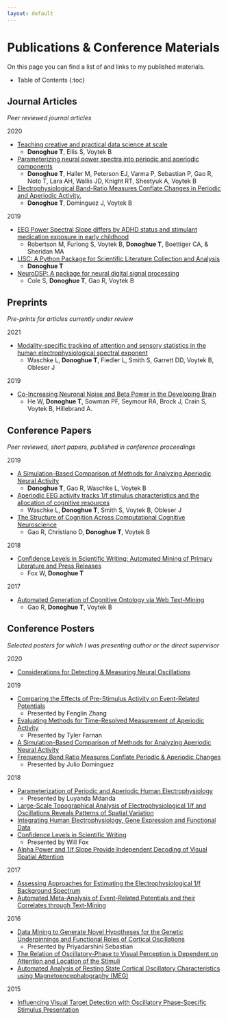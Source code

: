 ```yaml
---
layout: default
---
```


# Publications & Conference Materials

On this page you can find a list of and links to my published materials.

* Table of Contents
{:toc}

## Journal Articles

*Peer reviewed journal articles*

2020
- [Teaching creative and practical data science at scale](https://doi.org/10.1080/10691898.2020.1860725)
    - **Donoghue T**, Ellis S, Voytek B
- [Parameterizing neural power spectra into periodic and aperiodic components](https://doi.org/10.1038/s41593-020-00744-x)
    - **Donoghue T**, Haller M, Peterson EJ, Varma P, Sebastian P, Gao R, Noto T, Lara AH, Wallis JD, Knight RT, Shestyuk A, Voytek B
- [Electrophysiological Band-Ratio Measures Conflate Changes in Periodic and Aperiodic Activity.](https://doi.org/10.1101/2020.01.11.900977)
    - **Donoghue T**, Dominguez J, Voytek B

2019
- [EEG Power Spectral Slope differs by ADHD status and stimulant medication exposure in early childhood](https://doi.org/10.1152/jn.00388.2019)
    - Robertson M, Furlong S, Voytek B, **Donoghue T**, Boettiger CA, & Sheridan MA
- [LISC: A Python Package for Scientific Literature Collection and Analysis](https://joss.theoj.org/papers/10.21105/joss.01674)
    - **Donoghue T**
- [NeuroDSP: A package for neural digital signal processing](https://joss.theoj.org/papers/10.21105/joss.01272)
    - Cole S, **Donoghue T**, Gao R, Voytek B

## Preprints

*Pre-prints for articles currently under review*

2021
- [Modality-specific tracking of attention and sensory statistics in the human electrophysiological spectral exponent](https://doi.org/10.1101/2021.01.13.426522)
    - Waschke L, **Donoghue T**, Fiedler L, Smith S, Garrett DD, Voytek B, Obleser J

2019
- [Co-Increasing Neuronal Noise and Beta Power in the Developing Brain](https://doi.org/10.1101/839258)
    - He W, **Donoghue T**, Sowman PF, Seymour RA, Brock J, Crain S, Voytek B, Hillebrand A.

## Conference Papers

*Peer reviewed, short papers, published in conference proceedings*

2019
- [A Simulation-Based Comparison of Methods for Analyzing Aperiodic Neural Activity](https://ccneuro.org/2019/proceedings/0000783.pdf)
    - **Donoghue T**, Gao R, Waschke L, Voytek B
- [Aperiodic EEG activity tracks 1/f stimulus characteristics and the allocation of cognitive resources](https://ccneuro.org/2019/proceedings/0000936.pdf)
    - Waschke L, **Donoghue T**, Smith S, Voytek B, Obleser J
- [The Structure of Cognition Across Computational Cognitive Neuroscience](https://ccneuro.org/2019/proceedings/0001130.pdf)
    - Gao R, Christiano D, **Donoghue T**, Voytek B

2018
- [Confidence Levels in Scientific Writing: Automated Mining of Primary Literature and Press Releases](http://mindmodeling.org/cogsci2018/papers/0323/0323.pdf)
    - Fox W, **Donoghue T**

2017
- [Automated Generation of Cognitive Ontology via Web Text-Mining](https://mindmodeling.org/cogsci2017/papers/0395/paper0395.pdf)
    - Gao R, **Donoghue T**, Voytek B

## Conference Posters

*Selected posters for which I was presenting author or the direct supervisor*

2020
- [Considerations for Detecting & Measuring Neural Oscillations](https://www.dropbox.com/s/jz9fpdk4v8am18h/Donoghue%26Voytek-ConsiderationsMeasuringNeuralOscillations.pdf?dl=0)

2019
- [Comparing the Effects of Pre-Stimulus Activity on Event-Related Potentials](https://www.dropbox.com/s/e4k5hxevv1gsmql/Zhang-SfN-Poster.pdf?dl=0)
    - Presented by Fenglin Zhang
- [Evaluating Methods for Time-Resolved Measurement of Aperiodic Activity](https://www.dropbox.com/s/znwhq3rd6uvfn1q/SfN2019-Farnan-AperiodicInTime.pdf?dl=0)
    - Presented by Tyler Farnan
- [A Simulation-Based Comparison of Methods for Analyzing Aperiodic Neural Activity](https://www.dropbox.com/s/9qrxrswf4x6w4iq/DonoghueEtal-CCN2019.pdf?dl=0)
- [Frequency Band Ratio Measures Conflate Periodic & Aperiodic Changes](https://www.dropbox.com/s/4lghj9218s4hgix/DomiguezEtal_BandRatiosPoster.pdf?dl=0)
    - Presented by Julio Dominguez

2018
- [Parameterization of Periodic and Aperiodic Human Electrophysiology](https://www.dropbox.com/s/alwwb6ahb1wjank/MdandaEtal-SfN2018.pdf?dl=0)
    - Presented by Luyanda Mdanda
- [Large-Scale Topographical Analysis of Electrophysiological 1/f and Oscillations Reveals Patterns of Spatial Variation](https://www.dropbox.com/s/k5koyibwuaclx5k/DonoghueEtal-Biomag2018.pdf?dl=0)
- [Integrating Human Electrophysiology, Gene Expression and Functional Data](https://www.dropbox.com/s/al0bggj4mgqffat/DonoghueEtal-Neuroinformatics2018.pdf?dl=0)
- [Confidence Levels in Scientific Writing](https://www.dropbox.com/s/i41jllv5ojf9qno/Fox%26Donoghue_ConfidenceScanner_CogSciPoster.pdf?dl=0)
    - Presented by Will Fox
- [Alpha Power and 1/f Slope Provide Independent Decoding of Visual Spatial Attention](https://www.dropbox.com/s/72y86jege2lx0sf/Donoghue&Voytek_CNS2018_EEGDecoding.pdf?dl=0)

2017
- [Assessing Approaches for Estimating the Electrophysiological 1/f Background Spectrum](https://www.dropbox.com/s/d5zxqdw55my79dx/DonoghueT_SfN2017.pdf?dl=0)
- [Automated Meta-Analysis of Event-Related Potentials and their Correlates through Text-Mining](https://www.dropbox.com/s/sgnz7ecd3qp6tb7/TDonoghue_ERPSCANR_CNS2017.pdf?dl=0)

2016
- [Data Mining to Generate Novel Hypotheses for the Genetic Underpinnings and Functional Roles of Cortical Oscillations](https://www.dropbox.com/s/4sqn0pudpqycu4r/SebastianDonoghueEtal_MEGmapping_SfN2016.pdf?dl=0)
    - Presented by Priyadarshini Sebastian
- [The Relation of Oscillatory-Phase to Visual Perception is Dependent on Attention and Location of the Stimuli](https://www.dropbox.com/s/gvcsj2l2dzw3ler/TDonoghue_PhaseAttention_SfN2016.pdf?dl=0)
- [Automated Analysis of Resting State Cortical Oscillatory Characteristics using Magnetoencephalography (MEG)](https://www.dropbox.com/s/actfrml5efszd4u/TDonoghue_MEGmapping_BIOMAG2016.pdf?dl=0)

2015
- [Influencing Visual Target Detection with Oscillatory Phase-Specific Stimulus Presentation](https://www.dropbox.com/s/1o5whrrrukd5oy3/GougeletDonoghueEtal_RealTimePhasePresentation_SfN2015.pdf?dl=0)
